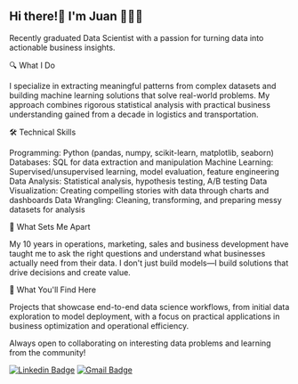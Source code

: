 ## Hi there!👋 I'm Juan 👨🏼‍💻

Recently graduated Data Scientist with a passion for turning data into actionable business insights.

🔍 What I Do

I specialize in extracting meaningful patterns from complex datasets and building machine learning solutions that solve real-world problems. My approach combines rigorous statistical analysis with practical business understanding gained from a decade in logistics and transportation.

🛠️ Technical Skills

Programming: Python (pandas, numpy, scikit-learn, matplotlib, seaborn)
Databases: SQL for data extraction and manipulation
Machine Learning: Supervised/unsupervised learning, model evaluation, feature engineering
Data Analysis: Statistical analysis, hypothesis testing, A/B testing
Data Visualization: Creating compelling stories with data through charts and dashboards
Data Wrangling: Cleaning, transforming, and preparing messy datasets for analysis

💼 What Sets Me Apart

My 10 years in operations, marketing, sales and business development have taught me to ask the right questions and understand what businesses actually need from their data. I don't just build models—I build solutions that drive decisions and create value.

🚀 What You'll Find Here

Projects that showcase end-to-end data science workflows, from initial data exploration to model deployment, with a focus on practical applications in business optimization and operational efficiency.

Always open to collaborating on interesting data problems and learning from the community!

[![Linkedin Badge](https://img.shields.io/badge/-LinkedIn-blue?style=flat-square&logo=Linkedin&logoColor=white&link=)](https://www.linkedin.com/banderasjuan)  [![Gmail Badge](https://img.shields.io/badge/-Gmail-c14438?style=flat-square&logo=Gmail&logoColor=white&link=mailto:juanbanderas387@gmail.com)](mailto:juanbanderas387@gmail.com)

<!--
**banderasjuan/banderasjuan** is a ✨ _special_ ✨ repository because its `README.md` (this file) appears on your GitHub profile.
